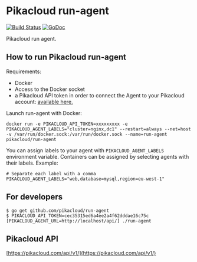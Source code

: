 # Pikacloud run-agent

[![Build Status](https://travis-ci.org/pikacloud/run-agent.svg?branch=master)](https://travis-ci.org/pikacloud/run-agent)
[![GoDoc](https://godoc.org/github.com/pikacloud/run-agent?status.png)](https://godoc.org/github.com/pikacloud/run-agent)

Pikacloud run agent.

## How to run Pikacloud run-agent

Requirements:
- Docker
- Access to the Docker socket
- a Pikacloud API token in order to connect the Agent to your Pikacloud account: [available here.](https://pikacloud.com/settings/api/tokens/)

Launch run-agent with Docker:
```
docker run -e PIKACLOUD_API_TOKEN=xxxxxxxxx -e PIKACLOUD_AGENT_LABELS="cluster=nginx,dc1" --restart=always --net=host -v /var/run/docker.sock:/var/run/docker.sock --name=run-agent pikacloud/run-agent
```


You can assign labels to your agent with `PIKACLOUD_AGENT_LABELS` environment variable. Containers can be assigned by selecting agents with their labels. Example:

```
# Separate each label with a comma
PIKACLOUD_AGENT_LABELS="web,database=mysql,region=eu-west-1"
```


## For developers

```
$ go get github.com/pikacloud/run-agent
$ PIKACLOUD_API_TOKEN=cec35315ed6a4ee2a4f62dddae16c75c [PIKACLOUD_AGENT_URL=http://localhost/api/] ./run-agent
```



## Pikacloud API

[https://pikacloud.com/api/v1/](https://pikacloud.com/api/v1/)

